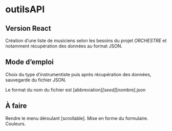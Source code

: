 # outilsAPI

## Version React

Création d’une liste de musiciens selon les besoins du projet *ORCHESTRE* et notamment récupération des données au format JSON.

## Mode d’emploi

Choix du type d’instrumentiste puis après récupération des données, sauvegarde du fichier JSON.


Le format du nom du fichier est [abbreviation]_[seed]_[nombre].json

## À faire

Rendre le menu déroulant [scrollable].
Mise en forme du formulaire.
Couleurs.



